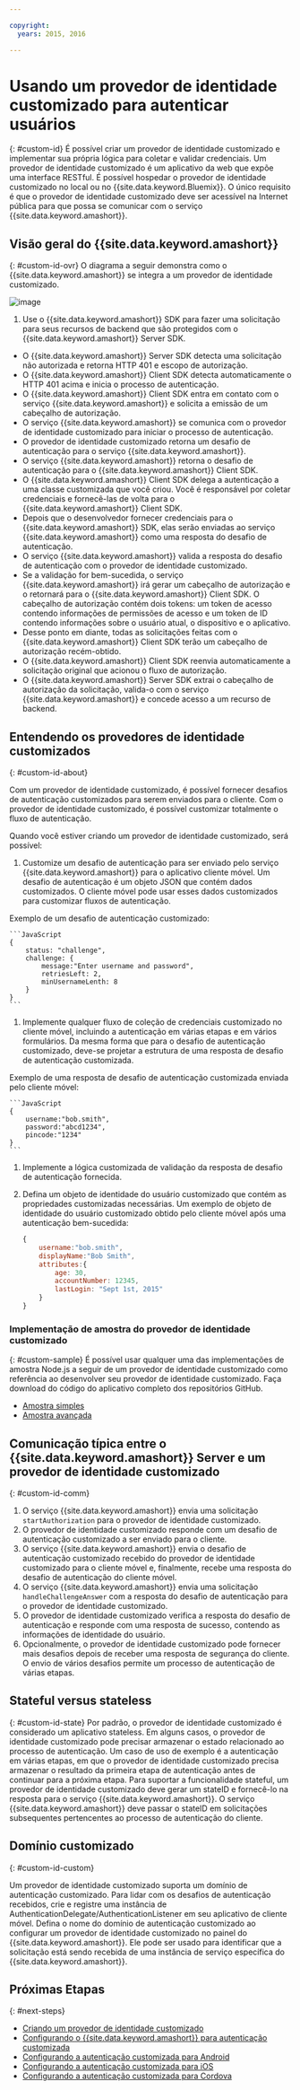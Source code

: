 ```yaml
---

copyright:
  years: 2015, 2016

---
```


# Usando um provedor de identidade customizado para autenticar usuários
{: #custom-id}
É possível criar um provedor de identidade customizado e implementar sua própria lógica para coletar e validar credenciais. Um provedor de identidade customizado é um aplicativo da web que expõe uma interface RESTful. É possível hospedar o provedor de identidade customizado no local ou no {{site.data.keyword.Bluemix}}. O único requisito é que o provedor de identidade customizado deve ser acessível na Internet pública para que possa se comunicar com o serviço {{site.data.keyword.amashort}}.

## Visão geral do {{site.data.keyword.amashort}}
{: #custom-id-ovr}
 O diagrama a seguir demonstra como o {{site.data.keyword.amashort}} se integra a um provedor de identidade customizado.

![image](images/mca-sequence-custom.jpg)

1. Use o {{site.data.keyword.amashort}} SDK para fazer uma solicitação para seus recursos de backend que são protegidos com o {{site.data.keyword.amashort}} Server SDK.
* O {{site.data.keyword.amashort}} Server SDK detecta uma solicitação não autorizada e retorna HTTP 401 e escopo de autorização.
* O {{site.data.keyword.amashort}} Client SDK detecta automaticamente o HTTP 401 acima e inicia o processo de autenticação.
* O {{site.data.keyword.amashort}} Client SDK entra em contato com o serviço {{site.data.keyword.amashort}} e solicita a emissão de um cabeçalho de autorização.
* O serviço {{site.data.keyword.amashort}} se comunica com o provedor de identidade customizado para iniciar o processo de autenticação.
* O provedor de identidade customizado retorna um desafio de autenticação para o serviço {{site.data.keyword.amashort}}.
* O serviço {{site.data.keyword.amashort}} retorna o desafio de autenticação para o {{site.data.keyword.amashort}} Client SDK.
* O {{site.data.keyword.amashort}} Client SDK delega a autenticação a uma classe customizada que você criou. Você é responsável por coletar credenciais e fornecê-las de volta para o {{site.data.keyword.amashort}} Client SDK.
* Depois que o desenvolvedor fornecer credenciais para o {{site.data.keyword.amashort}} SDK, elas serão enviadas ao serviço {{site.data.keyword.amashort}} como uma resposta do desafio de autenticação.
* O serviço {{site.data.keyword.amashort}} valida a resposta do desafio de autenticação com o provedor de identidade customizado.
* Se a validação for bem-sucedida, o serviço {{site.data.keyword.amashort}} irá gerar um cabeçalho de autorização e o retornará para o {{site.data.keyword.amashort}} Client SDK. O cabeçalho de autorização contém dois tokens: um token de acesso contendo informações de permissões de acesso e um token de ID contendo informações sobre o usuário atual, o dispositivo e o aplicativo.
* Desse ponto em diante, todas as solicitações feitas com o {{site.data.keyword.amashort}} Client SDK terão um cabeçalho de autorização recém-obtido.
* O {{site.data.keyword.amashort}} Client SDK reenvia automaticamente a solicitação original que acionou o fluxo de autorização.
* O {{site.data.keyword.amashort}} Server SDK extrai o cabeçalho de autorização da solicitação, valida-o com o serviço {{site.data.keyword.amashort}} e concede acesso a um recurso de backend.

## Entendendo os provedores de identidade customizados
{: #custom-id-about}

Com um provedor de identidade customizado, é possível fornecer desafios de autenticação customizados para serem enviados para o cliente. Com o provedor de identidade customizado, é possível customizar totalmente o fluxo de autenticação.

Quando você estiver criando um provedor de identidade customizado, será possível:

1. Customize um desafio de autenticação para ser enviado pelo serviço {{site.data.keyword.amashort}} para o aplicativo cliente móvel. Um desafio de autenticação é um objeto JSON que contém dados customizados. O cliente móvel pode usar esses dados customizados para customizar fluxos de autenticação.

Exemplo de um desafio de autenticação customizado:

	```JavaScript
	{
		status: "challenge",
		challenge: {
			message:"Enter username and password",
			retriesLeft: 2,
			minUsernameLenth: 8
		}
	}
	```

1. Implemente qualquer fluxo de coleção de credenciais customizado no cliente móvel, incluindo a autenticação em várias etapas e em vários formulários. Da mesma forma que para o desafio de autenticação customizado, deve-se projetar a estrutura de uma resposta de desafio de autenticação customizada.

Exemplo de uma resposta de desafio de autenticação customizada enviada pelo cliente móvel:

	```JavaScript
	{
		username:"bob.smith",
		password:"abcd1234",
		pincode:"1234"
	}
	```
1. Implemente a lógica customizada de validação da resposta de desafio de autenticação fornecida.

1. Defina um objeto de identidade do usuário customizado que contém as propriedades customizadas necessárias. Um exemplo de objeto de identidade do usuário customizado obtido pelo cliente móvel após uma autenticação bem-sucedida:

	```JavaScript
	{
		username:"bob.smith",
		displayName:"Bob Smith",
		attributes:{
			age: 30,
			accountNumber: 12345,
			lastLogin: "Sept 1st, 2015"
		}
	}
	```

### Implementação de amostra do provedor de identidade customizado
{: #custom-sample}
É possível usar qualquer uma das implementações de amostra Node.js a seguir de um provedor de identidade customizado como referência ao desenvolver seu provedor de identidade customizado. Faça download do código do aplicativo completo dos repositórios GitHub.

 * [Amostra simples](https://github.com/ibm-bluemix-mobile-services/bms-mca-custom-identity-provider-sample)
 * [Amostra avançada](https://github.com/ibm-bluemix-mobile-services/bms-mca-custom-identity-provider-with-user-management)
 
## Comunicação típica entre o {{site.data.keyword.amashort}} Server e um provedor de identidade customizado
{: #custom-id-comm}
1. O serviço {{site.data.keyword.amashort}} envia uma solicitação `startAuthorization` para o provedor de identidade customizado.
1. O provedor de identidade customizado responde com um desafio de autenticação customizado a ser enviado para o cliente.
1. O serviço {{site.data.keyword.amashort}} envia o desafio de autenticação customizado recebido do provedor de identidade customizado para o cliente móvel e, finalmente, recebe uma resposta do desafio de autenticação do cliente móvel.
1. O serviço {{site.data.keyword.amashort}} envia uma solicitação `handleChallengeAnswer` com a resposta do desafio de autenticação para o provedor de identidade customizado.
1. O provedor de identidade customizado verifica a resposta do desafio de autenticação e responde com uma resposta de sucesso, contendo as informações de identidade do usuário.
1. Opcionalmente, o provedor de identidade customizado pode fornecer mais desafios depois de receber uma resposta de segurança do cliente. O envio de vários desafios permite um
processo de autenticação de várias etapas.

## Stateful versus stateless
{: #custom-id-state}
Por padrão, o provedor de identidade customizado é considerado um aplicativo stateless. Em alguns casos, o provedor de identidade customizado pode precisar armazenar o estado relacionado ao processo de autenticação. Um caso de uso de exemplo é a autenticação em várias etapas, em que o provedor de identidade customizado precisa armazenar o resultado da primeira etapa de autenticação antes de continuar para a próxima etapa. Para suportar a funcionalidade stateful, um provedor de identidade customizado deve gerar um stateID e fornecê-lo na resposta para o serviço {{site.data.keyword.amashort}}. O serviço {{site.data.keyword.amashort}} deve passar o stateID em solicitações subsequentes pertencentes ao processo de autenticação do cliente.

## Domínio customizado
{: #custom-id-custom}

Um provedor de identidade customizado suporta um domínio de autenticação customizado. Para lidar com os desafios de autenticação recebidos, crie e registre uma instância de AuthenticationDelegate/AuthenticationListener em seu aplicativo de cliente móvel. Defina o nome do domínio de autenticação customizado ao configurar um provedor de identidade customizado no painel do {{site.data.keyword.amashort}}. Ele pode ser usado para identificar que a solicitação está sendo recebida de uma instância de serviço específica do {{site.data.keyword.amashort}}.

## Próximas Etapas
{: #next-steps}
* [Criando um provedor de identidade customizado](custom-auth-identity-provider.html)
* [Configurando o {{site.data.keyword.amashort}} para autenticação customizada](custom-auth-config-mca.html)
* [Configurando a autenticação customizada para Android](custom-auth-android.html)
* [Configurando a autenticação customizada para iOS](custom-auth-ios.html)
* [Configurando a autenticação customizada para Cordova](custom-auth-cordova.html)
